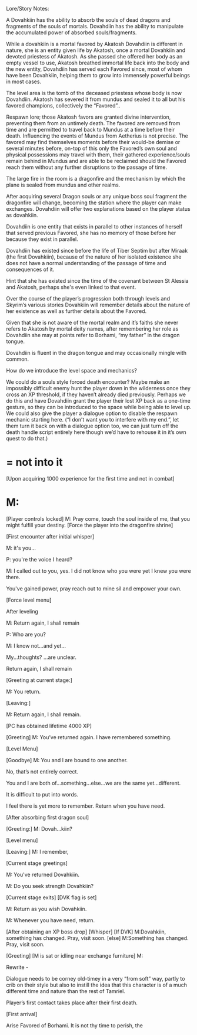 Lore/Story Notes:

A Dovahkiin has the ability to absorb the souls of dead dragons and fragments of the souls of mortals. Dovahdiin has the ability to manipulate the accumulated power of absorbed souls/fragments.

While a dovahkiin is a mortal favored by Akatosh Dovahdiin is different in nature, she is an entity given life by Akatosh, once a mortal Dovahkiin and devoted priestess of Akatosh. As she passed she offered her body as an empty vessel to use, Akatosh breathed immortal life back into the body and the new entity, Dovahdiin has served each Favored since, most of whom have been Dovahkiin, helping them to grow into immensely powerful beings in most cases.

The level area is the tomb of the deceased priestess whose body is now Dovahdiin. Akatosh has severed it from mundus and sealed it to all but his favored champions, collectively the “Favored”..

Respawn lore; those Akatosh favors are granted divine intervention, preventing them from an untimely death. The favored are removed from time and are permitted to travel back to Mundus at a time before their death. Influencing the events of Mundus from Aetherius is not precise. The favored may find themselves moments before their would-be demise or several minutes before, on-top of this only the Favored’s own soul and physical possessions may travel with them, their gathered experience/souls remain behind in Mundus and are able to be reclaimed should the Favored reach them without any further disruptions to the passage of time.

The large fire in the room is a dragonfire and the mechanism by which the plane is sealed from mundus and other realms.

After acquiring several Dragon souls or any unique boss soul fragment the dragonfire will change, becoming the station where the player can make exchanges. Dovahdiin will offer two explanations based on the player status as dovahkiin.

Dovahdiin is one entity that exists in parallel to other instances of herself that served previous Favored, she has no memory of those before her because they exist in parallel.

Dovahdiin has existed since before the life of Tiber Septim but after Miraak (the first Dovahkiin), because of the nature of her isolated existence she does not have a normal understanding of the passage of time and consequences of it.

Hint that she has existed since the time of the covenant between St Alessia and Akatosh, perhaps she's even linked to that event.

Over the course of the player’s progression both through levels and Skyrim’s various stories Dovahkiin will remember details about the nature of her existence as well as further details about the Favored.

Given that she is not aware of the mortal realm and it’s faiths she never refers to Akatosh by mortal deity names, after remembering her role as Dovahdiin she may at points refer to Borhami, “my father” in the dragon tongue.

Dovahdiin is fluent in the dragon tongue and may occasionally mingle with common.


How do we introduce the level space and mechanics?

We could do a souls style forced death encounter? Maybe make an impossibly difficult enemy hunt the player down in the wilderness once they cross an XP threshold, if they haven’t already died previously.
Perhaps we do this and have Dovahdiin grant the player their lost XP back as a one-time gesture, so they can be introduced to the space while being able to level up.
We could also give the player a dialogue option to disable the respawn mechanic starting here. (“I don’t want you to interfere with my end.”, let them turn it back on with a dialogue option too, we can just turn off the death handle script entirely here though we’d have to rehouse it in it’s own quest to do that.)




# = not into it


[Upon acquiring 1000 experience for the first time and not in combat]

# M:
[Player controls locked]
M: Pray come, touch the soul inside of me, that you might fulfill your destiny.
[Force the player into the dragonfire shrine]

[First encounter after initial whisper]

M: it's you...

P: you're the voice I heard?

M: I called out to you, yes. I did not know who you were yet I knew you were there.

You've gained power, pray reach out to mine sil and empower your own.

[Force level menu]

After leveling

M: Return again, I shall remain

P: Who are you?

M: I know not...and yet…

My...thoughts? ...are unclear.

Return again, I shall remain

[Greeting at current stage:]

M: You return.

[Leaving:]

M: Return again, I shall remain.

[PC has obtained lifetime 4000 XP]

[Greeting]
M: You’ve returned again. I have remembered something.

[Level Menu]

[Goodbye]
M: You and I are bound to one another.

No, that’s not entirely correct.

You and I are both of...something...else...we are the same yet...different.

It is difficult to put into words.

I feel there is yet more to remember. Return when you have need.

[After absorbing first dragon soul]

[Greeting:]
M: Dovah...kiin?

[Level menu]

[Leaving:]
M: I remember, 

[Current stage greetings]

M: You've returned Dovahkiin.

M: Do you seek strength Dovahkiin?

[Current stage exits] [DVK flag is set]

M: Return as you wish Dovahkiin.

M: Whenever you have need, return.

[After obtaining an XP boss drop]
[Whisper]
[If DVK] M:Dovahkiin, something has changed. Pray, visit soon.
[else] M:Something has changed. Pray, visit soon.

[Greeting] [M is sat or idling near exchange furniture]
M: 


Rewrite -

Dialogue needs to be corney old-timey in a very “from soft” way, partly to crib on their style but also to instill the idea that this character is of a much different time and nature than the rest of Tamriel.

Player’s first contact takes place after their first death.

[First arrival]

Arise Favored of Borhami. It is not thy time to perish, the 
